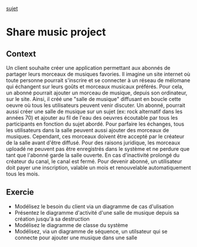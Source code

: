[sujet](https://docs.google.com/document/d/1r3VEXmRlKCn8wtMowTu_ov3xNKb6CAmYLYDalYuMYag/edit#heading=h.z9z59xdri1nx)

# Share music project

## Context

Un client souhaite créer une application permettant aux abonnés de partager leurs morceaux de musiques favories. Il imagine un site internet où toute personne pourrait s'inscrire et se connecter à un réseau de mélomane qui échangent sur leurs goûts et morceaux musicaux préférés. Pour cela, un abonné pourrait ajouter un morceau de musique, depuis son ordinateur, sur le site. Ainsi, il créé une "salle de musique" diffusant en boucle cette oeuvre où tous les utilisateurs peuvent venir discuter. Un abonné, pourrait aussi créer une salle de musique sur un sujet (ex: rock alternatif dans les années 70) et ajouter au fil de l'eau des oeuvres écoutable par tous les participants en fonction du sujet abordé. Pour parfaire les échanges, tous les utilisateurs dans la salle peuvent aussi ajouter des morceaux de musiques. Cependant, ces morceaux doivent être accepté par le créateur de la salle avant d'être diffusé. Pour des raisons juridique, les morceaux uploadé ne peuvent pas être enregistrés dans le système et ne perdure que tant que l'abonné garde la salle ouverte. En cas d'inactivité prolongé du créateur du canal, le canal est fermé. Pour devenir abonné, un utilisateur doit payer une inscription, valable un mois et renouvelable automatiquement tous les mois.

## Exercie

* Modélisez le besoin du client via un diagramme de cas d'ulisation
* Présentez le diagramme d'activité d'une salle de musique depuis sa création jusqu'à sa destruction
* Modélisez le diagramme de classe du système
* Modélisez, via un diagramme de séquence, un utilsateur qui se connecte pour ajouter une musique dans une salle
